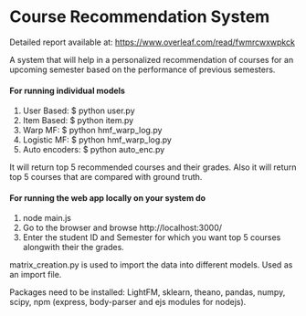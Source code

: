 # Course Recommendation System

Detailed report available at: https://www.overleaf.com/read/fwmrcwxwpkck

A system that will help in a personalized recommendation of courses for an upcoming semester based on the performance of previous semesters.

#### For running individual models

1. User Based: $ python user.py	
2. Item Based: $ python item.py
3. Warp MF: $ python hmf_warp_log.py
4. Logistic MF: $ python hmf_warp_log.py
5. Auto encoders: $ python auto_enc.py

It will return top 5 recommended courses and their grades. Also it will return top 5 courses that are compared with ground truth.

#### For running the web app locally on your system do
1. node main.js 
2. Go to the browser and browse http://localhost:3000/
3. Enter the student ID and Semester for which you want top 5 courses alongwith their the grades.

matrix_creation.py is used to import the data into different models. Used as an import file.

Packages need to be installed: LightFM, sklearn, theano, pandas, numpy, scipy, npm (express, body-parser and ejs modules for nodejs).
